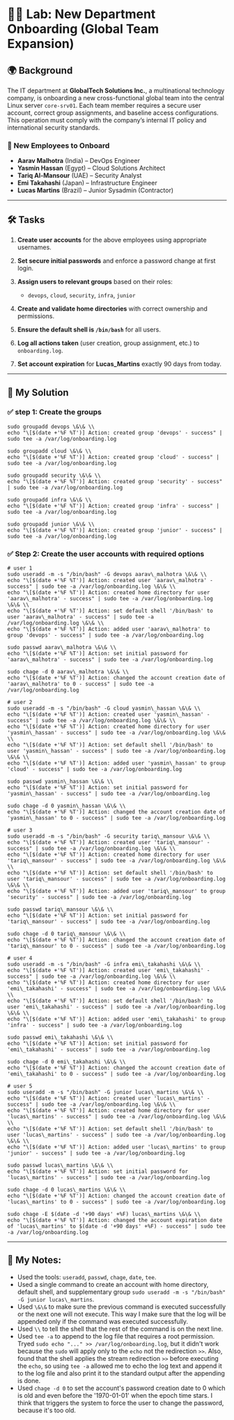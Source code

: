 # 🧑‍💻 Lab: New Department Onboarding (Global Team Expansion)

## 🌍 Background

The IT department at **GlobalTech Solutions Inc.**, a multinational technology company, is onboarding a new cross-functional global team into the central Linux server `core-srv01`. Each team member requires a secure user account, correct group assignments, and baseline access configurations. This operation must comply with the company’s internal IT policy and international security standards.

### 🧭 New Employees to Onboard

* **Aarav Malhotra** (India) – DevOps Engineer
* **Yasmin Hassan** (Egypt) – Cloud Solutions Architect
* **Tariq Al-Mansour** (UAE) – Security Analyst
* **Emi Takahashi** (Japan) – Infrastructure Engineer
* **Lucas Martins** (Brazil) – Junior Sysadmin (Contractor)

---

## 🛠️ Tasks

1. **Create user accounts** for the above employees using appropriate usernames.
2. **Set secure initial passwords** and enforce a password change at first login.
3. **Assign users to relevant groups** based on their roles:

   * `devops`, `cloud`, `security`, `infra`, `junior`

4. **Create and validate home directories** with correct ownership and permissions.
5. **Ensure the default shell is `/bin/bash`** for all users.
6. **Log all actions taken** (user creation, group assignment, etc.) to `onboarding.log`.
7. **Set account expiration** for **Lucas\_Martins** exactly 90 days from today.

---

## 🧪 My Solution



### ✅ step 1: Create the groups

```
sudo groupadd devops \&\& \\
echo "\[$(date +'%F %T')] Action: created group 'devops' - success" | sudo tee -a /var/log/onboarding.log

sudo groupadd cloud \&\& \\
echo "\[$(date +'%F %T')] Action: created group 'cloud' - success" | sudo tee -a /var/log/onboarding.log

sudo groupadd security \&\& \\
echo "\[$(date +'%F %T')] Action: created group 'security' - success" | sudo tee -a /var/log/onboarding.log

sudo groupadd infra \&\& \\
echo "\[$(date +'%F %T')] Action: created group 'infra' - success" | sudo tee -a /var/log/onboarding.log

sudo groupadd junior \&\& \\
echo "\[$(date +'%F %T')] Action: created group 'junior' - success" | sudo tee -a /var/log/onboarding.log
```

### ✅ Step 2: Create the user accounts with required options

```
# user 1
sudo useradd -m -s "/bin/bash" -G devops aarav\_malhotra \&\& \\
echo "\[$(date +'%F %T')] Action: created user 'aarav\_malhotra' - success" | sudo tee -a /var/log/onboarding.log \&\& \\
echo "\[$(date +'%F %T')] Action: created home directory for user 'aarav\_malhotra' - success" | sudo tee -a /var/log/onboarding.log \&\& \\
echo "\[$(date +'%F %T')] Action: set default shell '/bin/bash' to user 'aarav\_malhotra' - success" | sudo tee -a /var/log/onboarding.log \&\& \\
echo "\[$(date +'%F %T')] Action: added user 'aarav\_malhotra' to group 'devops' - success" | sudo tee -a /var/log/onboarding.log

sudo passwd aarav\_malhotra \&\& \\
echo "\[$(date +'%F %T')] Action: set initial password for 'aarav\_malhotra' - success" | sudo tee -a /var/log/onboarding.log

sudo chage -d 0 aarav\_malhotra \&\& \\
echo "\[$(date +'%F %T')] Action: changed the account creation date of 'aarav\_malhotra' to 0 - success" | sudo tee -a /var/log/onboarding.log

# user 2
sudo useradd -m -s "/bin/bash" -G cloud yasmin\_hassan \&\& \\
echo "\[$(date +'%F %T')] Action: created user 'yasmin\_hassan' - success" | sudo tee -a /var/log/onboarding.log \&\& \\
echo "\[$(date +'%F %T')] Action: created home directory for user 'yasmin\_hassan' - success" | sudo tee -a /var/log/onboarding.log \&\& \\
echo "\[$(date +'%F %T')] Action: set default shell '/bin/bash' to user 'yasmin\_hassan' - success" | sudo tee -a /var/log/onboarding.log \&\& \\
echo "\[$(date +'%F %T')] Action: added user 'yasmin\_hassan' to group 'cloud' - success" | sudo tee -a /var/log/onboarding.log

sudo passwd yasmin\_hassan \&\& \\
echo "\[$(date +'%F %T')] Action: set initial password for 'yasmin\_hassan' - success" | sudo tee -a /var/log/onboarding.log

sudo chage -d 0 yasmin\_hassan \&\& \\
echo "\[$(date +'%F %T')] Action: changed the account creation date of 'yasmin\_hassan' to 0 - success" | sudo tee -a /var/log/onboarding.log

# user 3
sudo useradd -m -s "/bin/bash" -G security tariq\_mansour \&\& \\
echo "\[$(date +'%F %T')] Action: created user 'tariq\_mansour' - success" | sudo tee -a /var/log/onboarding.log \&\& \\
echo "\[$(date +'%F %T')] Action: created home directory for user 'tariq\_mansour' - success" | sudo tee -a /var/log/onboarding.log \&\& \\
echo "\[$(date +'%F %T')] Action: set default shell '/bin/bash' to user 'tariq\_mansour' - success" | sudo tee -a /var/log/onboarding.log \&\& \\
echo "\[$(date +'%F %T')] Action: added user 'tariq\_mansour' to group 'security' - success" | sudo tee -a /var/log/onboarding.log

sudo passwd tariq\_mansour \&\& \\
echo "\[$(date +'%F %T')] Action: set initial password for 'tariq\_mansour' - success" | sudo tee -a /var/log/onboarding.log

sudo chage -d 0 tariq\_mansour \&\& \\
echo "\[$(date +'%F %T')] Action: changed the account creation date of 'tariq\_mansour' to 0 - success" | sudo tee -a /var/log/onboarding.log

# user 4
sudo useradd -m -s "/bin/bash" -G infra emi\_takahashi \&\& \\
echo "\[$(date +'%F %T')] Action: created user 'emi\_takahashi' - success" | sudo tee -a /var/log/onboarding.log \&\& \\
echo "\[$(date +'%F %T')] Action: created home directory for user 'emi\_takahashi' - success" | sudo tee -a /var/log/onboarding.log \&\& \\
echo "\[$(date +'%F %T')] Action: set default shell '/bin/bash' to user 'emi\_takahashi' - success" | sudo tee -a /var/log/onboarding.log \&\& \\
echo "\[$(date +'%F %T')] Action: added user 'emi\_takahashi' to group 'infra' - success" | sudo tee -a /var/log/onboarding.log

sudo passwd emi\_takahashi \&\& \\
echo "\[$(date +'%F %T')] Action: set initial password for 'emi\_takahashi' - success" | sudo tee -a /var/log/onboarding.log

sudo chage -d 0 emi\_takahashi \&\& \\
echo "\[$(date +'%F %T')] Action: changed the account creation date of 'emi\_takahashi' to 0 - success" | sudo tee -a /var/log/onboarding.log

# user 5
sudo useradd -m -s "/bin/bash" -G junior lucas\_martins \&\& \\
echo "\[$(date +'%F %T')] Action: created user 'lucas\_martins' - success" | sudo tee -a /var/log/onboarding.log \&\& \\
echo "\[$(date +'%F %T')] Action: created home directory for user 'lucas\_martins' - success" | sudo tee -a /var/log/onboarding.log \&\& \\
echo "\[$(date +'%F %T')] Action: set default shell '/bin/bash' to user 'lucas\_martins' - success" | sudo tee -a /var/log/onboarding.log \&\& \\
echo "\[$(date +'%F %T')] Action: added user 'lucas\_martins' to group 'junior' - success" | sudo tee -a /var/log/onboarding.log

sudo passwd lucas\_martins \&\& \\
echo "\[$(date +'%F %T')] Action: set initial password for 'lucas\_martins' - success" | sudo tee -a /var/log/onboarding.log

sudo chage -d 0 lucas\_martins \&\& \\
echo "\[$(date +'%F %T')] Action: changed the account creation date of 'lucas\_martins' to 0 - success" | sudo tee -a /var/log/onboarding.log

sudo chage -E $(date -d '+90 days' +%F) lucas\_martins \&\& \\
echo "\[$(date +'%F %T')] Action: changed the account expiration date of 'lucas\_martins' to $(date -d '+90 days' +%F) - success" | sudo tee -a /var/log/onboarding.log
```



---

## 📝 My Notes:

* Used the tools: `useradd`, `passwd`, `chage`, `date`, `tee`.
* Used a single command to create an account with home directory, default shell, and supplementary group `sudo useradd -m -s "/bin/bash" -G junior lucas\_martins`.
* Used `\&\&` to make sure the previous command is executed successfully or the next one will not execute. This way I make sure that the log will be appended only if the command was executed successfully.
* Used `\\` to tell the shell that the rest of the command is on the next line.
* Used `tee -a` to append to the log file that requires a root permission. Tryed `sudo echo "..." >> /var/log/onboarding.log`, but it didn't work because the `sudo` will apply only to the `echo` not the redirection `>>`. Also, found that the shell applies the stream redirection `>>` before executing the `echo`, so using `tee -a` allowed me to echo the log text and append it to the log file and also print it to the standard output after the appending is done.
* Used `chage -d 0` to set the account's password creation date to 0 which is old and even before the '1970-01-01' when the epoch time stars. I think that triggers the system to force the user to change the password, because it's too old.

## 

